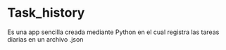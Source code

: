 # Task_history
Es una app sencilla creada mediante Python en el cual registra las tareas diarias en un archivo .json
